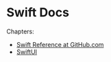 # Swift Docs

Chapters:

- [Swift Reference at GitHub.com](https://github.com/Brunozhon/SwiftReference)
- [SwiftUI](swift-ui/)
